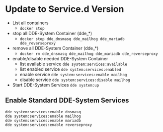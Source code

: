 # Update to Service.d Version

- List all containers
  - `docker stop`
- stop all DDE-System Container (dde_*)
  - `docker stop dde_dnsmasq dde_mailhog dde_mariadb dde_reverseproxy`
- remove all DDE-System Container (dde_*)
  - `docker rm dde_dnsmasq dde_mailhog dde_mariadb dde_reverseproxy`
- enable/disable needed DDE-System Container
  - list available service `dde system:services:available`
  - list enabled service `dde system:services:enabled`
  - enable service `dde system:services:enable mailhog`
  - disable service `dde system:services:disable mailhog`
- Start DDE-System Services `dde system:up`    

## Enable Standard DDE-System Services
```
dde system:services:enable dnsmasq
dde system:services:enable mailhog
dde system:services:enable mariadb
dde system:services:enable reverseproxy
```



